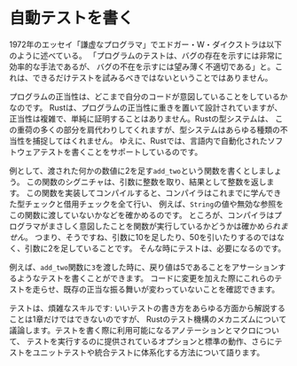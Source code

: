 <!-- # Writing Automated Tests -->

# 自動テストを書く

<!-- In his 1972 essay “The Humble Programmer,” Edsger W. Dijkstra said that -->
<!-- “Program testing can be a very effective way to show the presence of bugs, but -->
<!-- it is hopelessly inadequate for showing their absence.” That doesn’t mean we -->
<!-- shouldn’t try to test as much as we can! -->

1972年のエッセイ「謙虚なプログラマ」でエドガー・W・ダイクストラは以下のように述べている。
「プログラムのテストは、バグの存在を示すには非常に効率的な手法であるが、
バグの不在を示すには望み薄く不適切である」と。これは、できるだけテストを試みるべきではないということではありません。

<!-- Correctness in our programs is the extent to which our code does what we intend -->
<!-- it to do. Rust is designed with a high degree of concern about the correctness -->
<!-- of programs, but correctness is complex and not easy to prove. Rust’s type -->
<!-- system shoulders a huge part of this burden, but the type system cannot catch -->
<!-- every kind of incorrectness. As such, Rust includes support for writing -->
<!-- automated software tests within the language. -->

プログラムの正当性は、どこまで自分のコードが意図していることをしているかなのです。
Rustは、プログラムの正当性に重きを置いて設計されていますが、
正当性は複雑で、単純に証明することはありません。Rustの型システムは、
この重荷の多くの部分を肩代わりしてくれますが、型システムはあらゆる種類の不当性を捕捉してはくれません。
ゆえに、Rustでは、言語内で自動化されたソフトウェアテストを書くことをサポートしているのです。

<!-- As an example, say we write a function called `add_two` that adds 2 to whatever -->
<!-- number is passed to it. This function’s signature accepts an integer as a -->
<!-- parameter and returns an integer as a result. When we implement and compile -->
<!-- that function, Rust does all the type checking and borrow checking that you've -->
<!-- learned so far to ensure that, for instance, we aren’t passing a `String` value -->
<!-- or an invalid reference to this function. But Rust *can’t* check that this -->
<!-- function will do precisely what we intend, which is return the parameter plus 2 -->
<!-- rather than, say, the parameter plus 10 or the parameter minus 50! That's where -->
<!-- tests come in. -->

例として、渡された何かの数値に2を足す`add_two`という関数を書くとしましょう。
この関数のシグニチャは、引数に整数を取り、結果として整数を返します。
この関数を実装してコンパイルすると、コンパイラはこれまでに学んできた型チェックと借用チェックを全て行い、
例えば、`String`の値や無効な参照をこの関数に渡していないかなどを確かめるのです。
ところが、コンパイラはプログラマがまさしく意図したことを関数が実行しているかどうかは確かめ*られません*。
つまり、そうですね、引数に10を足したり、50を引いたりするのではなく、引数に2を足していることです。
そんな時にテストは、必要になるのです。

<!-- We can write tests that assert, for example, that when we pass `3` to the -->
<!-- `add_two` function, the returned value is `5`. We can run these tests whenever -->
<!-- we make changes to our code to make sure any existing correct behavior has not -->
<!-- changed. -->

例えば、`add_two`関数に`3`を渡した時に、戻り値は5であることをアサーションするようなテストを書くことができます。
コードに変更を加えた際にこれらのテストを走らせ、既存の正当な振る舞いが変わっていないことを確認できます。

<!-- Testing is a complex skill: although we can’t cover every detail about how to -->
<!-- write good tests in one chapter, we’ll discuss the mechanics of Rust’s testing -->
<!-- facilities. We’ll talk about the annotations and macros available to you when -->
<!-- writing your tests, the default behavior and options provided for running your -->
<!-- tests, and how to organize tests into unit tests and integration tests. -->

テストは、煩雑なスキルです: いいテストの書き方をあらゆる方面から解説することは1章だけではできないのですが、
Rustのテスト機構のメカニズムについて議論します。テストを書く際に利用可能になるアノテーションとマクロについて、
テストを実行するのに提供されているオプションと標準の動作、さらにテストをユニットテストや統合テストに体系化する方法について語ります。
